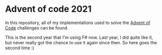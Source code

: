 # Advent of code 2021

In this repository, all of my implementations used to solve the [Advent of Code](https://adventofcode.com/2020/) challenges can be found.

This is the second year that I'm using F# now.
Last year, I did quite like it, but never really got the chance to use it again since then.
So here goes the second time :)